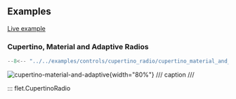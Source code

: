 ## Examples

[Live example](https://flet-controls-gallery.fly.dev/input/cupertinoradio)

### Cupertino, Material and Adaptive Radios

```python
--8<-- "../../examples/controls/cupertino_radio/cupertino_material_and_adaptive.py"
```

![cupertino-material-and-adaptive](../../examples/controls/cupertino_radio/media/cupertino_material_and_adaptive.png){width="80%"}
/// caption
///

::: flet.CupertinoRadio
